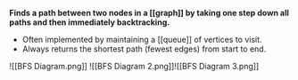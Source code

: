 **Finds a path between two nodes in a [[graph]] by taking one step down all paths and then immediately backtracking.**
- Often implemented by maintaining a [[queue]] of vertices to visit.
- Always returns the shortest path (fewest edges) from start to end.

![[BFS Diagram.png]]
![[BFS Diagram 2.png]]![[BFS Diagram 3.png]]